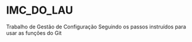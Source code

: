 # IMC_DO_LAU
Trabalho de Gestão de Configuração
Seguindo os passos instruídos para usar as funções do Git